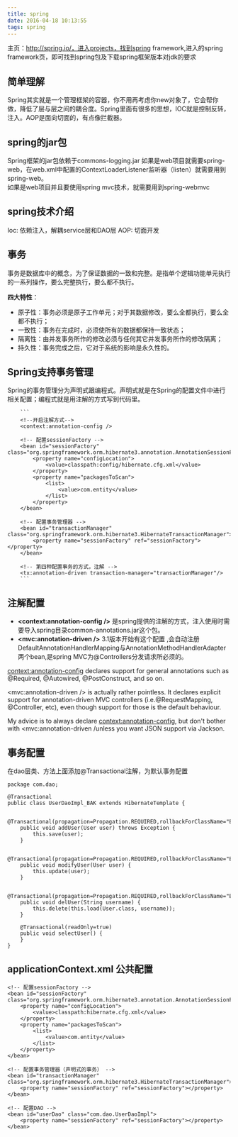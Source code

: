 ```yaml
---
title: spring
date: 2016-04-18 10:13:55
tags: spring
---
```


  
主页：http://spring.io/，进入projects，找到spring framework,进入的spring framework页，即可找到spring包及下载spring框架版本对jdk的要求

## 简单理解   
Spring其实就是一个管理框架的容器，你不用再考虑你new对象了，它会帮你做，降低了层与层之间的耦合度。Spring里面有很多的思想，IOC就是控制反转，注入。AOP是面向切面的，有点像拦截器。
## spring的jar包
Spring框架的jar包依赖于commons-logging.jar
如果是web项目就需要spring-web，在web.xml中配置的ContextLoaderListener监听器（listen）就需要用到spring-web。  
如果是web项目并且要使用spring mvc技术，就需要用到spring-webmvc
## spring技术介绍
Ioc: 依赖注入，解耦service层和DAO层
AOP: 切面开发
## 事务
事务是数据库中的概念，为了保证数据的一致和完整。是指单个逻辑功能单元执行的一系列操作，要么完整执行，要么都不执行。

 **四大特性**：  
- 原子性：事务必须是原子工作单元；对于其数据修改，要么全都执行，要么全都不执行；  
- 一致性：事务在完成时，必须使所有的数据都保持一致状态；  
- 隔离性：由并发事务所作的修改必须与任何其它并发事务所作的修改隔离；  
- 持久性：事务完成之后，它对于系统的影响是永久性的。

## Spring支持事务管理
Spring的事务管理分为声明式跟编程式。声明式就是在Spring的配置文件中进行相关配置；编程式就是用注解的方式写到代码里。
	
		```
		<!--开启注解方式-->
		<context:annotation-config />
		
		<!-- 配置sessionFactory -->
		<bean id="sessionFactory" class="org.springframework.orm.hibernate3.annotation.AnnotationSessionFactoryBean">
		    <property name="configLocation">
		        <value>classpath:config/hibernate.cfg.xml</value>
		    </property>
		    <property name="packagesToScan">
		        <list>
		            <value>com.entity</value>
		        </list>
		    </property>
		</bean>
		
		<!-- 配置事务管理器 -->
		<bean id="transactionManager" class="org.springframework.orm.hibernate3.HibernateTransactionManager">
		    <property name="sessionFactory" ref="sessionFactory"></property>
		</bean>
		
		<!-- 第四种配置事务的方式，注解 -->
		<tx:annotation-driven transaction-manager="transactionManager"/>
		```
## 注解配置  
 * **<context:annotation-config />** 是spring提供的注解的方式，注入使用时需要导入spring目录common-annotations.jar这个包。   
 * **<mvc:annotation-driven />** 3.1版本开始有这个配置 ,会自动注册DefaultAnnotationHandlerMapping与AnnotationMethodHandlerAdapter 两个bean,是spring MVC为@Controllers分发请求所必须的。  
 
<context:annotation-config> declares support for general annotations such as @Required, @Autowired, @PostConstruct, and so on.  

<mvc:annotation-driven /> is actually rather pointless. It declares explicit support for annotation-driven MVC controllers (i.e.@RequestMapping, @Controller, etc), even though support for those is the default behaviour.

My advice is to always declare <context:annotation-config>, but don't bother with <mvc:annotation-driven /unless you want JSON support via Jackson.  
 
## 事务配置  
在dao层类、方法上面添加@Transactional注解，为默认事务配置

	package com.dao;
	
	@Transactional
	public class UserDaoImpl_BAK extends HibernateTemplate {
	
	    @Transactional(propagation=Propagation.REQUIRED,rollbackForClassName="Exception")
	    public void addUser(User user) throws Exception {
	        this.save(user);
	    }
	
	    @Transactional(propagation=Propagation.REQUIRED,rollbackForClassName="Exception")
	    public void modifyUser(User user) {
	        this.update(user);
	    }
	
	    @Transactional(propagation=Propagation.REQUIRED,rollbackForClassName="Exception")
	    public void delUser(String username) {
	        this.delete(this.load(User.class, username));
	    }
	    
	    @Transactional(readOnly=true)
	    public void selectUser() {
	    }
	}    
 
## **applicationContext.xml** 公共配置

    <!-- 配置sessionFactory -->
    <bean id="sessionFactory" class="org.springframework.orm.hibernate3.annotation.AnnotationSessionFactoryBean">
        <property name="configLocation">
            <value>classpath:hibernate.cfg.xml</value>
        </property>
        <property name="packagesToScan">
            <list>
                <value>com.entity</value>
            </list>
        </property>
    </bean>
    
    <!-- 配置事务管理器（声明式的事务） -->
    <bean id="transactionManager" class="org.springframework.orm.hibernate3.HibernateTransactionManager">
        <property name="sessionFactory" ref="sessionFactory"></property>
    </bean>
    
    <!-- 配置DAO --> 
    <bean id="userDao" class="com.dao.UserDaoImpl">
        <property name="sessionFactory" ref="sessionFactory"></property>
    </bean>
